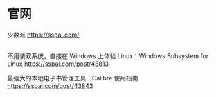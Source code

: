 

# 官网

少数派 https://sspai.com/

## 

不用装双系统，直接在 Windows 上体验 Linux：Windows Subsystem for Linux https://sspai.com/post/43813

最强大的本地电子书管理工具：Calibre 使用指南 https://sspai.com/post/43843
